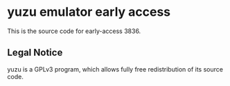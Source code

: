 yuzu emulator early access
=============

This is the source code for early-access 3836.

## Legal Notice

yuzu is a GPLv3 program, which allows fully free redistribution of its source code.
